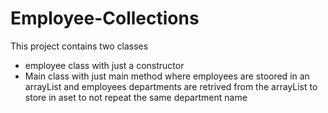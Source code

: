 # Employee-Collections
This project contains two classes
- employee class with just a constructor
- Main class with just main method where employees are stoored in an arrayList and  employees departments are retrived from the arrayList to store 
in aset to not repeat the same department name
